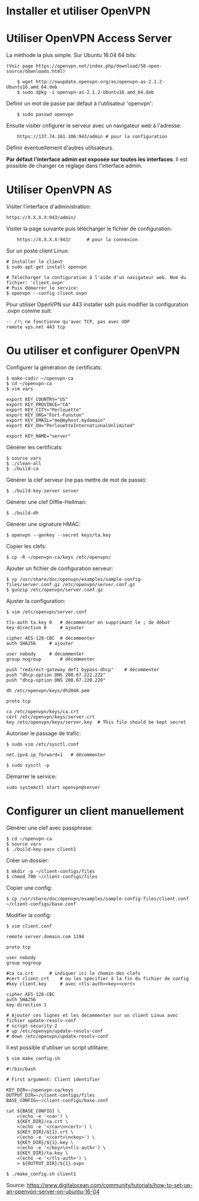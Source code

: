 # Installer et utiliser OpenVPN

# Utiliser OpenVPN Access Server

La méthode la plus simple. Sur Ubuntu 16.04 64 bits:

	(Voir page https://openvpn.net/index.php/download/58-open-source/downloads.html)

        $ wget http://swupdate.openvpn.org/as/openvpn-as-2.1.2-Ubuntu16.amd_64.deb
        $ sudo dpkg -i openvpn-as-2.1.2-Ubuntu16.amd_64.deb

Definir un mot de passe par défaut à l'utilisateur 'openvpn':

        $ sudo passwd openvpn
       
Ensuite visiter cnfigurer le serveur avec un navigateur web à l'adresse:

        https://137.74.161.106:943/admin # pour la configuration

Définir éventuellement d'autres utilisateurs.

**Par défaut l'interface admin est exposée sur toutes les interfaces**. Il est possible de
changer ce réglage dans l'interface admin.


# Utiliser OpenVPN AS

Visiter l'interface d'administration:

	https://X.X.X.X:943/admin/

Visiter la page suivante puis télécharger le fichier de configuration:

        https://X.X.X.X:943/      # pour la connexion
        
Sur un poste client Linux:

	# Installer le client
	$ sudo apt-get install openvpn
	
	# Télécharger la configuration à l'aide d'un navigateur web. Nom du fichier: 'client.ovpn'
	# Puis démarrer le service:
	$ openvpn --config client.ovpn
	
Pour utiliser OpenVPN sur 443 installer sslh puis modifier la configuration .ovpn comme suit:

	-- /!\ ne fonctionne qu'avec TCP, pas avec UDP
	remote vps.net 443 tcp


# Ou utiliser et configurer OpenVPN

Configurer la génération de certificats:

	$ make-cadir ~/openvpn-ca 
	$ cd ~/openvpn-ca
	$ vim vars 

	export KEY_COUNTRY="US"
	export KEY_PROVINCE="CA"
	export KEY_CITY="Perlouette"
	export KEY_ORG="Fort-Funston"
	export KEY_EMAIL="me@myhost.mydomain"
	export KEY_OU="PerlouetteInternationalUnlimited"

	export KEY_NAME="server"

Générer les certificats:

	$ source vars
	$ ./clean-all
	$ ./build-ca

Générer la clef serveur (ne pas mettre de mot de passe):

	$ ./build-key-server server
	
Générer une clef Diffie-Hellman:

	$ ./build-dh

Générer une signature HMAC:

	$ openvpn --genkey --secret keys/ta.key

Copier les clefs:

	$ cp -R ~/openvpn-ca/keys /etc/openvpn/

Ajouter un fichier de configuration serveur:

	$ cp /usr/share/doc/openvpn/examples/sample-config-files/server.conf.gz /etc/openvpn/server.conf.gz
	$ gunzip /etc/openvpn/server.conf.gz

Ajuster la configuration:

	$ vim /etc/openvpn/server.conf
	
	tls-auth ta.key 0 	# décommenter en supprimant le ; de début
	key-direction 0		# ajouter
	
	cipher AES-128-CBC	# décommenter
	auth SHA256		# ajouter
	
	user nobody		# décommenter
	group nogroup		# décommenter

	push "redirect-gateway def1 bypass-dhcp"	# décommenter
	push "dhcp-option DNS 208.67.222.222"	
	push "dhcp-option DNS 208.67.220.220"

	dh /etc/openvpn/keys/dh2048.pem

	proto tcp

	ca /etc/openvpn/keys/ca.crt
	cert /etc/openvpn/keys/server.crt
	key /etc/openvpn/keys/server.key  # This file should be kept secret

Autoriser le passage de trafic:

	$ sudo vim /etc/sysctl.conf

	net.ipv4.ip_forward=1	# décommenter

	$ sudo sysctl -p

Démarrer le service: 
	
	sudo systemctl start openvpn@server 


# Configurer un client manuellement

Générer une clef avec passphrase:

	$ cd ~/openvpn-ca
	$ source vars
	$ ./build-key-pass client1

Créer un dossier:

	$ mkdir -p ~/client-configs/files
	$ chmod 700 ~/client-configs/files

Copier une config:

	$ cp /usr/share/doc/openvpn/examples/sample-config-files/client.conf ~/client-configs/base.conf

Modifier la config:

	$ vim client.conf
	
	remote server.domain.com 1194

	proto tcp

	user nobody
	group nogroup

	#ca ca.crt 		# indiquer ici le chemin des clefs
	#cert client.crt	# ou les spécifier à la fin du fichier de config
	#key client.key		# avec <tls-auth><key><cert>

	cipher AES-128-CBC
	auth SHA256
	key-direction 1

	# Ajouter ces lignes et les décommenter sur un client Linux avec fichier update-resolv-conf
	# script-security 2
	# up /etc/openvpn/update-resolv-conf
	# down /etc/openvpn/update-resolv-conf

Il est possible d'utiliser un script utilitaire:

	$ vim make_config.sh

	#!/bin/bash

	# First argument: Client identifier

	KEY_DIR=~/openvpn-ca/keys
	OUTPUT_DIR=~/client-configs/files
	BASE_CONFIG=~/client-configs/base.conf

	cat ${BASE_CONFIG} \
	    <(echo -e '<ca>') \
	    ${KEY_DIR}/ca.crt \
	    <(echo -e '</ca>\n<cert>') \
	    ${KEY_DIR}/${1}.crt \
	    <(echo -e '</cert>\n<key>') \
	    ${KEY_DIR}/${1}.key \
	    <(echo -e '</key>\n<tls-auth>') \
	    ${KEY_DIR}/ta.key \
	    <(echo -e '</tls-auth>') \
	    > ${OUTPUT_DIR}/${1}.ovpn

	$ ./make_config.sh client1


Source: https://www.digitalocean.com/community/tutorials/how-to-set-up-an-openvpn-server-on-ubuntu-16-04
